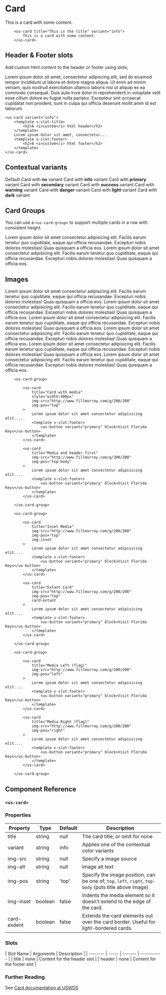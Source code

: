 # Card

<us-card title="This is the title" class="mb-2">This is a card with some content.</us-card>

```vue
    <us-card title="This is the title" variant="info">
        This is a card with some content.
    </us-card>
```

## Header & Footer slots

Add custom html content to the header or footer using slots;

<us-card class="m-2"><template v-slot:title><h2>A <i>custom</i> html header</h2></template>Lorem ipsum dolor sit amet, consectetur adipiscing elit, sed do eiusmod tempor incididunt ut labore et dolore magna aliqua. Ut enim ad minim veniam, quis nostrud exercitation ullamco laboris nisi ut aliquip ex ea commodo consequat. Duis aute irure dolor in reprehenderit in voluptate velit esse cillum dolore eu fugiat nulla pariatur. Excepteur sint occaecat cupidatat non proident, sunt in culpa qui officia deserunt mollit anim id est laborum.<template v-slot:footer><h2>A <i>custom</i> html footer</h2></template></us-card>

```vue
<us-card variant="info">
    <template v-slot:title>
        <h2>A <i>custom</i> html header</h2>
    </template>
    Lorem ipsum dolor sit amet, consectetur...
    <template v-slot:footer>
        <h2>A <i>custom</i> html footer</h2>
    </template>
</us-card>
```

## Contextual variants

<div>
    <us-card title="A basic card" class="my-2">Default Card with <strong>no</strong> variant</us-card>
    <us-card title="A info card" variant="info" class="my-2">Card with <strong>info</strong> variant</us-card>
    <us-card title="A primary card" variant="primary" class="my-2">Card with <strong>primary</strong> variant</us-card>
    <us-card title="A secondary card" variant="secondary" class="my-2">Card with <strong>secondary</strong> variant</us-card>
    <us-card title="A success card" variant="success" class="my-2">Card with <strong>success</strong> variant</us-card>
    <us-card title="A warning card" variant="warning" class="my-2">Card with <strong>warning</strong> variant</us-card>
    <us-card title="A danger card" variant="danger" class="my-2">Card with <strong>danger</strong> variant</us-card>
    <us-card title="A light card" variant="light" class="my-2">Card with <strong>light</strong> variant</us-card>
    <us-card title="A dark card" variant="dark" class="my-2">Card with <strong>dark</strong> variant</us-card>
</div>

## Card Groups

You can use a `<us-card-group>` to support multiple cards in a row with consistent height.

<div>
    <us-card-group>
        <us-card 
            title="Card with media" 
            style="width:400px"
            img-src="http://www.fillmurray.com/g/200/200"
            img-pos="top"
        >
            Lorem ipsum dolor sit amet consectetur adipisicing elit. Facilis earum tenetur quo cupiditate, eaque qui officia recusandae. Excepturi nobis dolores molestias! Quas quisquam a officia eos.                
            <template v-slot:footer>
                <us-button variant="primary" block>Visit Florida Keys</us-button>
            </template>
        </us-card>   
        <us-card 
            title="Simple card" 
        >
            Lorem ipsum dolor sit amet consectetur adipisicing elit. Facilis earum tenetur quo cupiditate, eaque qui officia recusandae. Excepturi nobis dolores molestias! Quas quisquam a officia eos.        
            <template v-slot:footer>
                <us-button variant="primary" block>Visit Florida Keys</us-button>
            </template>
        </us-card>             
    </us-card-group>
</div>

## Images

<div class="mt-3">
    <us-card-group>
        <us-card 
            title="Card with media" 
            style="width:400px"
            img-src="http://www.fillmurray.com/g/200/200"
            img-pos="top"
        >
            Lorem ipsum dolor sit amet consectetur adipisicing elit. Facilis earum tenetur quo cupiditate, eaque qui officia recusandae. Excepturi nobis dolores molestias! Quas quisquam a officia eos.        
            <template v-slot:footer>
                <us-button variant="primary" block>Visit Florida Keys</us-button>
            </template>
        </us-card>   
        <us-card 
            title="Media and header first" 
            img-src="http://www.fillmurray.com/g/200/200"
            img-pos="top-body"
        >
            Lorem ipsum dolor sit amet consectetur adipisicing elit. Facilis earum tenetur quo cupiditate, eaque qui officia recusandae. Excepturi nobis dolores molestias! Quas quisquam a officia eos.        
            <template v-slot:footer>
                <us-button variant="primary" block>Visit Florida Keys</us-button>
            </template>
        </us-card>             
    </us-card-group>
    <us-card-group>
        <us-card 
            title="Inset Media" 
            img-src="http://www.fillmurray.com/g/200/200"
            img-pos="top"
            img-inset
        >
            Lorem ipsum dolor sit amet consectetur adipisicing elit. Facilis earum tenetur quo cupiditate, eaque qui officia recusandae. Excepturi nobis dolores molestias! Quas quisquam a officia eos.        
            <template v-slot:footer>
                <us-button variant="primary" block>Visit Florida Keys</us-button>
            </template>
        </us-card>     
        <us-card 
            title="Extant Card" 
            img-src="http://www.fillmurray.com/g/200/200"
            img-pos="top"
            card-extant
        >
            Lorem ipsum dolor sit amet consectetur adipisicing elit. Facilis earum tenetur quo cupiditate, eaque qui officia recusandae. Excepturi nobis dolores molestias! Quas quisquam a officia eos.        
            <template v-slot:footer>
                <us-button variant="primary" block>Visit Florida Keys</us-button>
            </template>
        </us-card>          
    </us-card-group>
    <us-card-group>
        <us-card 
            title="Media Left (flag)" 
            img-src="http://www.fillmurray.com/g/200/200"
            img-pos="left"
        >
            Lorem ipsum dolor sit amet consectetur adipisicing elit. Facilis earum tenetur quo cupiditate, eaque qui officia recusandae. Excepturi nobis dolores molestias! Quas quisquam a officia eos.        
            <template v-slot:footer>
                <us-button variant="primary" block>Visit Florida Keys</us-button>
            </template>
        </us-card>        
        <us-card 
            title="Media Right (flag)" 
            img-src="http://www.fillmurray.com/g/200/200"
            img-pos="right"
        >
            Lorem ipsum dolor sit amet consectetur adipisicing elit. Facilis earum tenetur quo cupiditate, eaque qui officia recusandae. Excepturi nobis dolores molestias! Quas quisquam a officia eos.        
            <template v-slot:footer>
                <us-button variant="primary" block>Visit Florida Keys</us-button>
            </template>
        </us-card>        
    </us-card-group>      
</div>


```vue
    <us-card-group>

        <us-card 
            title="Card with media" 
            style="width:400px"
            img-src="http://www.fillmurray.com/g/200/200"
            img-pos="top"
        >
            Lorem ipsum dolor sit amet consectetur adipisicing elit.... 
            <template v-slot:footer>
                <us-button variant="primary" block>Visit Florida Keys</us-button>
            </template>
        </us-card>   

        <us-card 
            title="Media and header first" 
            img-src="http://www.fillmurray.com/g/200/200"
            img-pos="top-body"
        >
            Lorem ipsum dolor sit amet consectetur adipisicing elit.... 
            <template v-slot:footer>
                <us-button variant="primary" block>Visit Florida Keys</us-button>
            </template>
        </us-card>             

    </us-card-group>

    <us-card-group>

        <us-card 
            title="Inset Media" 
            img-src="http://www.fillmurray.com/g/200/200"
            img-pos="top"
            img-inset
        >
            Lorem ipsum dolor sit amet consectetur adipisicing elit.... 
            <template v-slot:footer>
                <us-button variant="primary" block>Visit Florida Keys</us-button>
            </template>
        </us-card>     

        <us-card 
            title="Extant Card" 
            img-src="http://www.fillmurray.com/g/200/200"
            img-pos="top"
            card-extant
        >
            Lorem ipsum dolor sit amet consectetur adipisicing elit.... 
            <template v-slot:footer>
                <us-button variant="primary" block>Visit Florida Keys</us-button>
            </template>
        </us-card>          

    </us-card-group>

    <us-card-group>

        <us-card 
            title="Media Left (flag)" 
            img-src="http://www.fillmurray.com/g/200/200"
            img-pos="left"
        >
            Lorem ipsum dolor sit amet consectetur adipisicing elit.... 
            <template v-slot:footer>
                <us-button variant="primary" block>Visit Florida Keys</us-button>
            </template>
        </us-card>     

        <us-card 
            title="Media Right (flag)" 
            img-src="http://www.fillmurray.com/g/200/200"
            img-pos="right"
        >
            Lorem ipsum dolor sit amet consectetur adipisicing elit.... 
            <template v-slot:footer>
                <us-button variant="primary" block>Visit Florida Keys</us-button>
            </template>
        </us-card>        

    </us-card-group>      
```

## Component Reference

### `<us-card>`

### Properties 

| Property | Type  | Default | Description |
| -------- | ----- | ------- | ----------- | 
| title  | string | null | The card title, or omit for none |
| variant  | string | info | Applies one of the contextual color variants |
| img-src | string | null | Specify a image source |
| img-alt | string | null | Image alt text | 
| img-pos | string | 'top' | Specify the image position, can be one of; `top`, `left`, `right`, `top-body` (puts title above image) |
| img-inset | boolean | false | Indents the media element so it doesn't extend to the edge of the card. |
| card-exdent | boolean | false | Extends the card elements out over the card border. Useful for light-bordered cards. |

### Slots

| Slot Name | Arguments | Description |
| -------- | ----- | ------- | ----------- | 
| title  | none | Content for the header slot |
| header  | none | Content for the footer slot |

### Further Reading

See [Card documentation at USWDS](https://designsystem.digital.gov/components/card/)